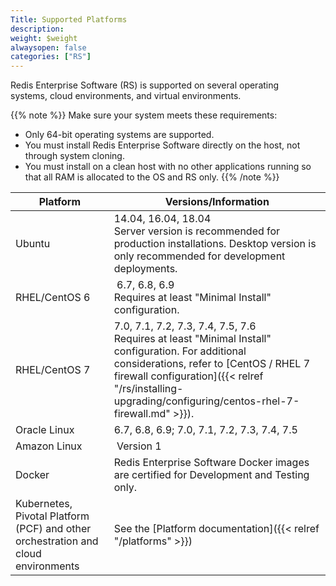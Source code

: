 ```yaml
---
Title: Supported Platforms
description:
weight: $weight
alwaysopen: false
categories: ["RS"]
---
```

Redis Enterprise Software (RS) is supported on several operating systems, cloud environments, and virtual environments.

{{% note %}}
Make sure your system meets these requirements:

- Only 64-bit operating systems are supported.
- You must install Redis Enterprise Software directly on the host, not through system cloning.
- You must install on a clean host with no other applications running so that all RAM is allocated to the OS and RS only.
{{% /note %}}

| **Platform** | **Versions/Information** |
|------------|-----------------|
| Ubuntu | 14.04, 16.04, 18.04<br>Server version is recommended for production installations. Desktop version is only recommended for development deployments. |
| RHEL/CentOS 6 |  6.7, 6.8, 6.9<br>Requires at least "Minimal Install" configuration. |
| RHEL/CentOS 7 | 7.0, 7.1, 7.2, 7.3, 7.4, 7.5, 7.6<br>Requires at least "Minimal Install" configuration. For additional considerations, refer to [CentOS / RHEL 7 firewall configuration]({{< relref "/rs/installing-upgrading/configuring/centos-rhel-7-firewall.md" >}}). |
| Oracle Linux | 6.7, 6.8, 6.9; 7.0, 7.1, 7.2, 7.3, 7.4, 7.5 |
| Amazon Linux | Version 1 |
| Docker | Redis Enterprise Software Docker images are certified for Development and Testing only. |
| Kubernetes, Pivotal Platform (PCF) and other orchestration and cloud environments | See the [Platform documentation]({{< relref "/platforms" >}}) |
